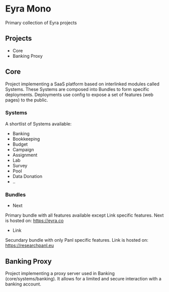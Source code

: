 # Eyra Mono

Primary collection of Eyra projects  

## Projects

* Core
* Banking Proxy

## Core

Project implementing a SaaS platform based on interlinked modules called Systems. These Systems are composed into Bundles to form specific deployments. Deployments use config to expose a set of features (web pages) to the public.

### Systems

A shortlist of Systems available:

* Banking
* Bookkeeping
* Budget
* Campaign
* Assignment
* Lab
* Survey
* Pool
* Data Donation
* ..

### Bundles

* Next

Primary bundle with all features available except Link specific features. 
Next is hosted on: https://eyra.co

* Link

Secundary bundle with only Panl specific features. 
Link is hosted on: https://researchpanl.eu

## Banking Proxy

Project implementing a proxy server used in Banking (core/systems/banking). It allows for a limited and secure interaction with a banking account.
